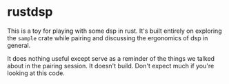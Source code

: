 # rustdsp

This is a toy for playing with some dsp in rust. It's built entirely on exploring the `sample` crate while pairing and discussing the ergonomics of dsp in general.

It does nothing useful except serve as a reminder of the things we talked about in the pairing session. It doesn't build. Don't expect much if you're looking at this code.
